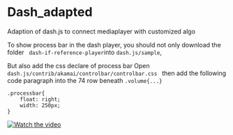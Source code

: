 # Dash_adapted
Adaption of dash.js to connect mediaplayer with customized algo

To show process bar in the dash player,
    you should not only download the folder ``` dash-if-reference-player```into ```dash.js/sample```,
    
But also add the css declare of process bar 
Open ```dash.js/contrib/akamai/controlbar/controlbar.css ``` then add the following code paragraph into the 74 row beneath ```.volume{...}```

```
.processbar{
    float: right;
    width: 250px;
}
```


[![Watch the video](https://github.com/HarlanThomas/Dash_adapted/blob/master/dash-if-reference-player/)](https://github.com/HarlanThomas/Dash_adapted/blob/master/dash-if-reference-player/19deecamp%7E2.mp4)
